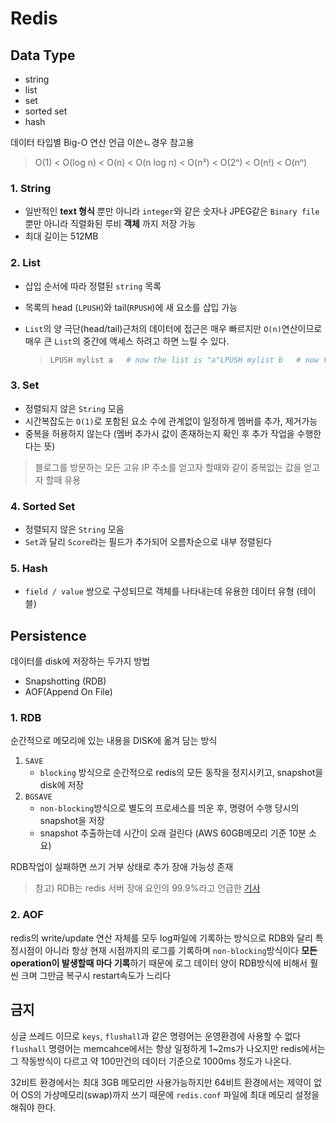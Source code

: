 # Redis

## Data Type

* string
* list
* set
* sorted set
* hash

데이터 타입별 Big-O 연산 언급 이쓴ㄴ경우 참고용

> O\(1\) &lt; O\(log n\) &lt; O\(n\) &lt; O\(n log n\) &lt; O\(n²\) &lt; O\(2ⁿ\) &lt; O\(n!\) &lt; O\(nⁿ\)

### 1. String

* 일반적인 **text 형식** 뿐만 아니라 `integer`와 같은 숫자나 JPEG같은 `Binary file` 뿐만 아니라 직렬화된 루비 **객체** 까지 저장 가능
* 최대 길이는 512MB

### 2. List

* 삽입 순서에 따라 정렬된 `string` 목록
* 목록의 head \(`LPUSH`\)와 tail\(`RPUSH`\)에 새 요소를 삽입 가능
* `List`의 양 극단\(head/tail\)근처의 데이터에 접근은 매우 빠르지만 `O(n)`연산이므로 매우 큰 `List`의 중간에 액세스 하려고 하면 느릴 수 있다.

  > ```bash
  > LPUSH mylist a   # now the list is "a"LPUSH mylist b   # now the list is "b","a"RPUSH mylist c   # now the list is "b","a","c" (RPUSH was used this time)
  > ```

### 3. Set

* 정렬되지 않은 `String` 모음
* 시간복잡도는 `O(1)`로 포함된 요소 수에 관계없이 일정하게 멤버를 추가, 제거가능
* 중복을 허용하지 않는다 \(멤버 추가시 값이 존재하는지 확인 후 추가 작업을 수행한다는 뜻\)

> 블로그를 방문하는 모든 고유 IP 주소를 얻고자 할때와 같이 중복없는 값을 얻고자 할때 유용

### 4. Sorted Set

* 정렬되지 않은 `String` 모음
* `Set`과 달리 `Score`라는 필드가 추가되어 오름차순으로 내부 정렬된다

### 5. Hash

* `field / value` 쌍으로 구성되므로 객체를 나타내는데 유용한 데이터 유형 \(테이블\)

## Persistence

데이터를 disk에 저장하는 두가지 방법

* Snapshotting \(RDB\)
* AOF\(Append On File\)

### 1. RDB

순간적으로 메모리에 있는 내용을 DISK에 옮겨 담는 방식

1. `SAVE`
   * `blocking` 방식으로  순간적으로 redis의 모든 동작을 정지시키고, snapshot을 disk에 저장
2. `BGSAVE`
   * `non-blocking`방식으로 별도의 프로세스를 띄운 후, 명령어 수행 당시의 snapshot을 저장
   * snapshot 추출하는데 시간이 오래 걸린다 \(AWS 60GB메모리 기준 10분 소요\)

RDB작업이 실패하면 쓰기 거부 상태로 추가 장애 가능성 존재

> 참고\) RDB는 redis 서버 장애 요인의 99.9%라고 언급한 [기사](https://www.zdnet.co.kr/view/?no=20131119174125)

### 2. AOF

redis의 write/update 연산 자체를 모두 log파일에 기록하는 방식으로 RDB와 달리 특정시점이 아니라 항상 현재 시점까지의 로그를 기록하며 `non-blocking`방식이다 **모든 operation이 발생할때 마다 기록**하기 때문에 로그 데이터 양이 RDB방식에 비해서 훨씬 크며 그만금 복구시 restart속도가 느리다

## 금지

싱글 쓰레드 이므로 `keys`, `flushall`과 같은 명령어는 운영환경에 사용할 수 없다 `flushall` 명령어는 memcahce에서는 항상 일정하게 1~2ms가 나오지만 redis에서는 그 작동방식이 다르고 약 100만건의 데이터 기준으로 1000ms 정도가 나온다.

32비트 환경에서는 최대 3GB 메모리만 사용가능하지만 64비트 환경에서는 제약이 없어 OS의 가상메모리\(swap\)까지 쓰기 때문에 `redis.conf` 파일에 최대 메모리 설정을 해줘야 한다.

